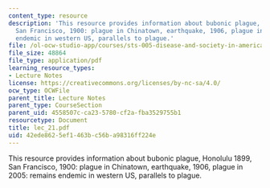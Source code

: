 ```yaml
---
content_type: resource
description: 'This resource provides information about bubonic plague, Honolulu 1899,
  San Francisco, 1900: plague in Chinatown, earthquake, 1906, plague in 2005: remains
  endemic in western US, parallels to plague.'
file: /ol-ocw-studio-app/courses/sts-005-disease-and-society-in-america-fall-2005/42ede8625ef1463bc56ba98316ff224e_lec_21.pdf
file_size: 48864
file_type: application/pdf
learning_resource_types:
- Lecture Notes
license: https://creativecommons.org/licenses/by-nc-sa/4.0/
ocw_type: OCWFile
parent_title: Lecture Notes
parent_type: CourseSection
parent_uid: 4558507c-ca23-5780-cf2a-fba3529755b1
resourcetype: Document
title: lec_21.pdf
uid: 42ede862-5ef1-463b-c56b-a98316ff224e
---
```

This resource provides information about bubonic plague, Honolulu 1899, San Francisco, 1900: plague in Chinatown, earthquake, 1906, plague in 2005: remains endemic in western US, parallels to plague.